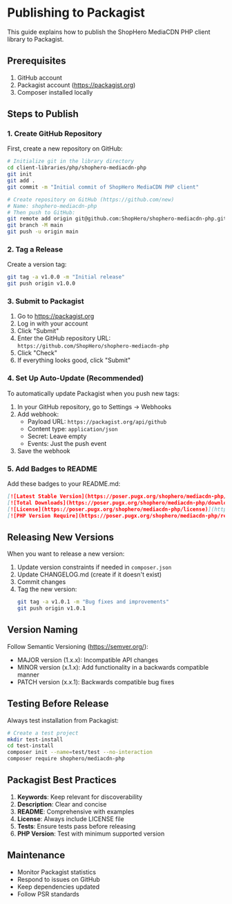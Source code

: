 # Publishing to Packagist

This guide explains how to publish the ShopHero MediaCDN PHP client library to Packagist.

## Prerequisites

1. GitHub account
2. Packagist account (https://packagist.org)
3. Composer installed locally

## Steps to Publish

### 1. Create GitHub Repository

First, create a new repository on GitHub:

```bash
# Initialize git in the library directory
cd client-libraries/php/shophero-mediacdn-php
git init
git add .
git commit -m "Initial commit of ShopHero MediaCDN PHP client"

# Create repository on GitHub (https://github.com/new)
# Name: shophero-mediacdn-php
# Then push to GitHub:
git remote add origin git@github.com:ShopHero/shophero-mediacdn-php.git
git branch -M main
git push -u origin main
```

### 2. Tag a Release

Create a version tag:

```bash
git tag -a v1.0.0 -m "Initial release"
git push origin v1.0.0
```

### 3. Submit to Packagist

1. Go to https://packagist.org
2. Log in with your account
3. Click "Submit"
4. Enter the GitHub repository URL: `https://github.com/ShopHero/shophero-mediacdn-php`
5. Click "Check"
6. If everything looks good, click "Submit"

### 4. Set Up Auto-Update (Recommended)

To automatically update Packagist when you push new tags:

1. In your GitHub repository, go to Settings → Webhooks
2. Add webhook:
   - Payload URL: `https://packagist.org/api/github`
   - Content type: `application/json`
   - Secret: Leave empty
   - Events: Just the push event
3. Save the webhook

### 5. Add Badges to README

Add these badges to your README.md:

```markdown
[![Latest Stable Version](https://poser.pugx.org/shophero/mediacdn-php/v)](https://packagist.org/packages/shophero/mediacdn-php)
[![Total Downloads](https://poser.pugx.org/shophero/mediacdn-php/downloads)](https://packagist.org/packages/shophero/mediacdn-php)
[![License](https://poser.pugx.org/shophero/mediacdn-php/license)](https://packagist.org/packages/shophero/mediacdn-php)
[![PHP Version Require](https://poser.pugx.org/shophero/mediacdn-php/require/php)](https://packagist.org/packages/shophero/mediacdn-php)
```

## Releasing New Versions

When you want to release a new version:

1. Update version constraints if needed in `composer.json`
2. Update CHANGELOG.md (create if it doesn't exist)
3. Commit changes
4. Tag the new version:
   ```bash
   git tag -a v1.0.1 -m "Bug fixes and improvements"
   git push origin v1.0.1
   ```

## Version Naming

Follow Semantic Versioning (https://semver.org/):

- MAJOR version (1.x.x): Incompatible API changes
- MINOR version (x.1.x): Add functionality in a backwards compatible manner
- PATCH version (x.x.1): Backwards compatible bug fixes

## Testing Before Release

Always test installation from Packagist:

```bash
# Create a test project
mkdir test-install
cd test-install
composer init --name=test/test --no-interaction
composer require shophero/mediacdn-php
```

## Packagist Best Practices

1. **Keywords**: Keep relevant for discoverability
2. **Description**: Clear and concise
3. **README**: Comprehensive with examples
4. **License**: Always include LICENSE file
5. **Tests**: Ensure tests pass before releasing
6. **PHP Version**: Test with minimum supported version

## Maintenance

- Monitor Packagist statistics
- Respond to issues on GitHub
- Keep dependencies updated
- Follow PSR standards